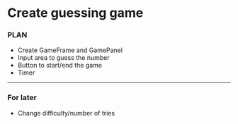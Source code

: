 # **Create guessing game**

### PLAN 
* Create GameFrame and GamePanel
* Input area to guess the number
* Button to start/end the game
* Timer

***

### For later
* Change difficulty/number of tries
